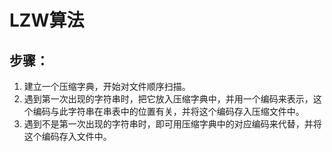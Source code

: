 # LZW算法

## 步骤：
1. 建立一个压缩字典，开始对文件顺序扫描。
2. 遇到第一次出现的字符串时，把它放入压缩字典中，并用一个编码来表示，这个编码与此字符串在串表中的位置有关，并将这个编码存入压缩文件中。
3. 遇到不是第一次出现的字符串时，即可用压缩字典中的对应编码来代替，并将这个编码存入文件中。
